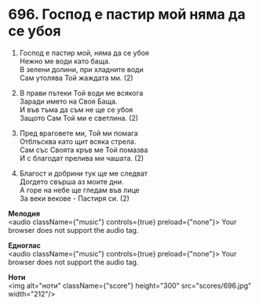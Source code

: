 # 696. Господ е пастир мой няма да се убоя

1. Господ е пастир мой, няма да се убоя  
Нежно ме води като баща.  
В зелени долини, при хладните води  
Сам утолява Той жаждата ми. (2)

2. В прави пътеки Той води ме всякога  
Заради името на Своя Баща.  
И във тъма да съм не ще се убоя  
Защото Сам Той ми е светлина. (2)

3. Пред враговете ми, Той ми помага  
Отблъсква като щит всяка стрела.  
Сам със Своята кръв ме Той помазва  
И с благодат прелива ми чашата. (2)

4. Благост и добрини тук ще ме следват  
Догдето свърша аз моите дни.  
А горе на небе ще гледам във лице  
За веки векове - Пастиря си. (2)

**Мелодия**  
<audio className={"music"} controls={true} preload={"none"}>
    <source src="mp3/696.mp3" type="audio/mpeg"/>
    Your browser does not support the audio tag.
</audio>

**Едноглас**  
<audio className={"music"} controls={true} preload={"none"}>
    <source src="transp/696.mp3" type="audio/mpeg"/>
    Your browser does not support the audio tag.
</audio>

**Ноти**  
<img alt="ноти" className={"score"} height="300" src="scores/696.jpg" width="212"/>
